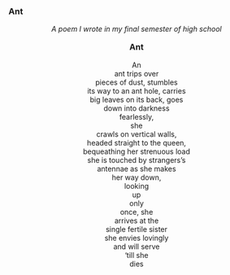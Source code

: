 ### Ant



<div style="text-align: center">
<i>A poem I wrote in my final semester of high school</i><br/><br/>
<b style="font-size: 16px;">Ant</b><br/><br/>
             An<br/>
       ant trips over<br/>      
   pieces of dust, stumbles<br/>
its way to an ant hole, carries<br/>
  big leaves on its back, goes<br/>
      down into darkness<br/>
         fearlessly,<br/>
            she<br/>
   crawls on vertical walls,<br/>
  headed straight to the queen,<br/>
 bequeathing her strenuous load<br/>
  she is touched by strangers’s<br/>
     antennae as she makes<br/>
        her way down,<br/>
          looking<br/>
            up<br/>
           only<br/>
         once, she<br/>
       arrives at the<br/>
    single fertile sister<br/>
     she envies lovingly<br/>
       and will serve<br/>
         ‘till she<br/>
            dies<br/><br/>
</div>
